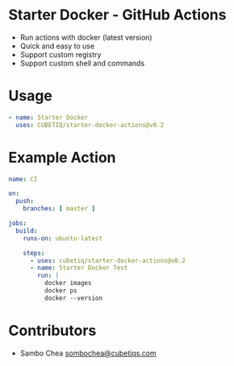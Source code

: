 # Starter Docker - GitHub Actions
- Run actions with docker (latest version)
- Quick and easy to use
- Support custom registry
- Support custom shell and commands

# Usage
```yaml
- name: Starter Docker
  uses: CUBETIQ/starter-docker-actions@v0.2
```

# Example Action
```yaml
name: CI

on:
  push:
    branches: [ master ]

jobs:
  build:
    runs-on: ubuntu-latest

    steps:
      - uses: cubetiq/starter-docker-actions@v0.2
      - name: Starter Docker Test
        run: |
          docker images
          docker ps
          docker --version
```

# Contributors
- Sambo Chea <sombochea@cubetiqs.com>